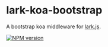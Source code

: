lark-koa-bootstrap
=============

A bootstrap koa middleware for [lark.js](https://github.com/larkjs/lark). 

[![NPM version][npm-image]][npm-url]
  
  
  
  
  
  
  
[npm-image]: https://img.shields.io/npm/v/lark-koa-bootstrap.svg?style=flat-square
[npm-url]: https://npmjs.org/package/lark-koa-bootstrap
